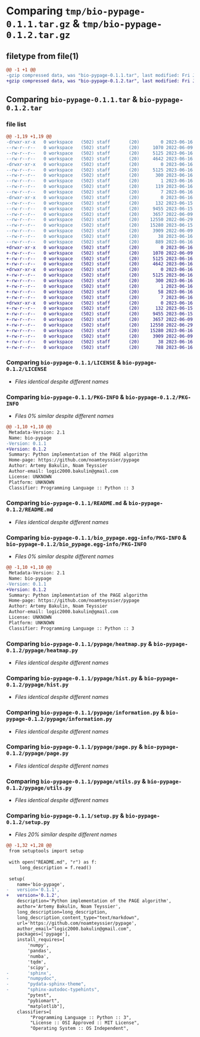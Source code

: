 # Comparing `tmp/bio-pypage-0.1.1.tar.gz` & `tmp/bio-pypage-0.1.2.tar.gz`

## filetype from file(1)

```diff
@@ -1 +1 @@
-gzip compressed data, was "bio-pypage-0.1.1.tar", last modified: Fri Jun 16 08:26:13 2023, max compression
+gzip compressed data, was "bio-pypage-0.1.2.tar", last modified: Fri Jun 16 09:13:40 2023, max compression
```

## Comparing `bio-pypage-0.1.1.tar` & `bio-pypage-0.1.2.tar`

### file list

```diff
@@ -1,19 +1,19 @@
-drwxr-xr-x   0 workspace   (502) staff       (20)        0 2023-06-16 08:26:13.555509 bio-pypage-0.1.1/
--rw-r--r--   0 workspace   (502) staff       (20)     1070 2022-06-09 10:36:48.000000 bio-pypage-0.1.1/LICENSE
--rw-r--r--   0 workspace   (502) staff       (20)     5125 2023-06-16 08:26:13.555146 bio-pypage-0.1.1/PKG-INFO
--rw-r--r--   0 workspace   (502) staff       (20)     4642 2023-06-16 08:24:17.000000 bio-pypage-0.1.1/README.md
-drwxr-xr-x   0 workspace   (502) staff       (20)        0 2023-06-16 08:26:13.552225 bio-pypage-0.1.1/bio_pypage.egg-info/
--rw-r--r--   0 workspace   (502) staff       (20)     5125 2023-06-16 08:26:12.000000 bio-pypage-0.1.1/bio_pypage.egg-info/PKG-INFO
--rw-r--r--   0 workspace   (502) staff       (20)      300 2023-06-16 08:26:13.000000 bio-pypage-0.1.1/bio_pypage.egg-info/SOURCES.txt
--rw-r--r--   0 workspace   (502) staff       (20)        1 2023-06-16 08:26:13.000000 bio-pypage-0.1.1/bio_pypage.egg-info/dependency_links.txt
--rw-r--r--   0 workspace   (502) staff       (20)      119 2023-06-16 08:26:13.000000 bio-pypage-0.1.1/bio_pypage.egg-info/requires.txt
--rw-r--r--   0 workspace   (502) staff       (20)        7 2023-06-16 08:26:13.000000 bio-pypage-0.1.1/bio_pypage.egg-info/top_level.txt
-drwxr-xr-x   0 workspace   (502) staff       (20)        0 2023-06-16 08:26:13.554667 bio-pypage-0.1.1/pypage/
--rw-r--r--   0 workspace   (502) staff       (20)      132 2023-06-15 22:20:27.000000 bio-pypage-0.1.1/pypage/__init__.py
--rw-r--r--   0 workspace   (502) staff       (20)     9455 2023-06-15 14:51:03.000000 bio-pypage-0.1.1/pypage/heatmap.py
--rw-r--r--   0 workspace   (502) staff       (20)     3657 2022-06-09 10:36:48.000000 bio-pypage-0.1.1/pypage/hist.py
--rw-r--r--   0 workspace   (502) staff       (20)    12550 2022-06-29 13:50:11.000000 bio-pypage-0.1.1/pypage/information.py
--rw-r--r--   0 workspace   (502) staff       (20)    15280 2023-06-15 21:49:50.000000 bio-pypage-0.1.1/pypage/page.py
--rw-r--r--   0 workspace   (502) staff       (20)     3909 2022-06-09 13:50:18.000000 bio-pypage-0.1.1/pypage/utils.py
--rw-r--r--   0 workspace   (502) staff       (20)       38 2023-06-16 08:26:13.555657 bio-pypage-0.1.1/setup.cfg
--rw-r--r--   0 workspace   (502) staff       (20)      889 2023-06-16 08:25:49.000000 bio-pypage-0.1.1/setup.py
+drwxr-xr-x   0 workspace   (502) staff       (20)        0 2023-06-16 09:13:40.710718 bio-pypage-0.1.2/
+-rw-r--r--   0 workspace   (502) staff       (20)     1070 2022-06-09 10:36:48.000000 bio-pypage-0.1.2/LICENSE
+-rw-r--r--   0 workspace   (502) staff       (20)     5125 2023-06-16 09:13:40.710358 bio-pypage-0.1.2/PKG-INFO
+-rw-r--r--   0 workspace   (502) staff       (20)     4642 2023-06-16 08:24:17.000000 bio-pypage-0.1.2/README.md
+drwxr-xr-x   0 workspace   (502) staff       (20)        0 2023-06-16 09:13:40.707538 bio-pypage-0.1.2/bio_pypage.egg-info/
+-rw-r--r--   0 workspace   (502) staff       (20)     5125 2023-06-16 09:13:40.000000 bio-pypage-0.1.2/bio_pypage.egg-info/PKG-INFO
+-rw-r--r--   0 workspace   (502) staff       (20)      300 2023-06-16 09:13:40.000000 bio-pypage-0.1.2/bio_pypage.egg-info/SOURCES.txt
+-rw-r--r--   0 workspace   (502) staff       (20)        1 2023-06-16 09:13:40.000000 bio-pypage-0.1.2/bio_pypage.egg-info/dependency_links.txt
+-rw-r--r--   0 workspace   (502) staff       (20)       58 2023-06-16 09:13:40.000000 bio-pypage-0.1.2/bio_pypage.egg-info/requires.txt
+-rw-r--r--   0 workspace   (502) staff       (20)        7 2023-06-16 09:13:40.000000 bio-pypage-0.1.2/bio_pypage.egg-info/top_level.txt
+drwxr-xr-x   0 workspace   (502) staff       (20)        0 2023-06-16 09:13:40.709888 bio-pypage-0.1.2/pypage/
+-rw-r--r--   0 workspace   (502) staff       (20)      132 2023-06-15 22:20:27.000000 bio-pypage-0.1.2/pypage/__init__.py
+-rw-r--r--   0 workspace   (502) staff       (20)     9455 2023-06-15 14:51:03.000000 bio-pypage-0.1.2/pypage/heatmap.py
+-rw-r--r--   0 workspace   (502) staff       (20)     3657 2022-06-09 10:36:48.000000 bio-pypage-0.1.2/pypage/hist.py
+-rw-r--r--   0 workspace   (502) staff       (20)    12550 2022-06-29 13:50:11.000000 bio-pypage-0.1.2/pypage/information.py
+-rw-r--r--   0 workspace   (502) staff       (20)    15280 2023-06-16 09:02:29.000000 bio-pypage-0.1.2/pypage/page.py
+-rw-r--r--   0 workspace   (502) staff       (20)     3909 2022-06-09 13:50:18.000000 bio-pypage-0.1.2/pypage/utils.py
+-rw-r--r--   0 workspace   (502) staff       (20)       38 2023-06-16 09:13:40.710843 bio-pypage-0.1.2/setup.cfg
+-rw-r--r--   0 workspace   (502) staff       (20)      788 2023-06-16 09:13:11.000000 bio-pypage-0.1.2/setup.py
```

### Comparing `bio-pypage-0.1.1/LICENSE` & `bio-pypage-0.1.2/LICENSE`

 * *Files identical despite different names*

### Comparing `bio-pypage-0.1.1/PKG-INFO` & `bio-pypage-0.1.2/PKG-INFO`

 * *Files 0% similar despite different names*

```diff
@@ -1,10 +1,10 @@
 Metadata-Version: 2.1
 Name: bio-pypage
-Version: 0.1.1
+Version: 0.1.2
 Summary: Python implementation of the PAGE algorithm
 Home-page: https://github.com/noamteyssier/pypage
 Author: Artemy Bakulin, Noam Teyssier
 Author-email: logic2000.bakulin@gmail.com
 License: UNKNOWN
 Platform: UNKNOWN
 Classifier: Programming Language :: Python :: 3
```

### Comparing `bio-pypage-0.1.1/README.md` & `bio-pypage-0.1.2/README.md`

 * *Files identical despite different names*

### Comparing `bio-pypage-0.1.1/bio_pypage.egg-info/PKG-INFO` & `bio-pypage-0.1.2/bio_pypage.egg-info/PKG-INFO`

 * *Files 0% similar despite different names*

```diff
@@ -1,10 +1,10 @@
 Metadata-Version: 2.1
 Name: bio-pypage
-Version: 0.1.1
+Version: 0.1.2
 Summary: Python implementation of the PAGE algorithm
 Home-page: https://github.com/noamteyssier/pypage
 Author: Artemy Bakulin, Noam Teyssier
 Author-email: logic2000.bakulin@gmail.com
 License: UNKNOWN
 Platform: UNKNOWN
 Classifier: Programming Language :: Python :: 3
```

### Comparing `bio-pypage-0.1.1/pypage/heatmap.py` & `bio-pypage-0.1.2/pypage/heatmap.py`

 * *Files identical despite different names*

### Comparing `bio-pypage-0.1.1/pypage/hist.py` & `bio-pypage-0.1.2/pypage/hist.py`

 * *Files identical despite different names*

### Comparing `bio-pypage-0.1.1/pypage/information.py` & `bio-pypage-0.1.2/pypage/information.py`

 * *Files identical despite different names*

### Comparing `bio-pypage-0.1.1/pypage/page.py` & `bio-pypage-0.1.2/pypage/page.py`

 * *Files identical despite different names*

### Comparing `bio-pypage-0.1.1/pypage/utils.py` & `bio-pypage-0.1.2/pypage/utils.py`

 * *Files identical despite different names*

### Comparing `bio-pypage-0.1.1/setup.py` & `bio-pypage-0.1.2/setup.py`

 * *Files 20% similar despite different names*

```diff
@@ -1,32 +1,28 @@
 from setuptools import setup
 
 with open("README.md", "r") as f:
     long_description = f.read()
 
 setup(
    name='bio-pypage',
-   version='0.1.1',
+   version='0.1.2',
    description='Python implementation of the PAGE algorithm',
    author='Artemy Bakulin, Noam Teyssier',
    long_description=long_description,
    long_description_content_type="text/markdown",
    url='https://github.com/noamteyssier/pypage',
    author_email="logic2000.bakulin@gmail.com",
    packages=['pypage'],
    install_requires=[
        'numpy',
        'pandas',
        'numba',
        'tqdm',
        'scipy',
-       'sphinx',
-       "numpydoc",
-       "pydata-sphinx-theme",
-       "sphinx-autodoc-typehints",
        "pytest",
        "pybiomart",
        "matplotlib"],
    classifiers=[
         "Programming Language :: Python :: 3",
         "License :: OSI Approved :: MIT License",
         "Operating System :: OS Independent",
```

